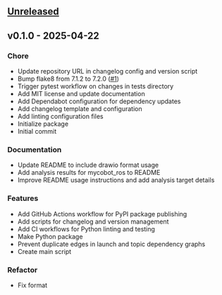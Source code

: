 <a name="unreleased"></a>
## [Unreleased]


<a name="v0.1.0"></a>
## v0.1.0 - 2025-04-22
### Chore
- Update repository URL in changelog config and version script
- Bump flake8 from 7.1.2 to 7.2.0 ([#1](https://github.com/Tiryoh/ros-launch-analyzer/issues/1))
- Trigger pytest workflow on changes in tests directory
- Add MIT license and update documentation
- Add Dependabot configuration for dependency updates
- Add changelog template and configuration
- Add linting configuration files
- Initialize package
- Initial commit

### Documentation
- Update README to include drawio format usage
- Add analysis results for mycobot_ros to README
- Improve README usage instructions and add analysis target details

### Features
- Add GitHub Actions workflow for PyPI package publishing
- Add scripts for changelog and version management
- Add CI workflows for Python linting and testing
- Make Python package
- Prevent duplicate edges in launch and topic dependency graphs
- Create main script

### Refactor
- Fix format


[Unreleased]: https://github.com/Tiryoh/ros-launch-analyzer/compare/v0.1.0...HEAD
